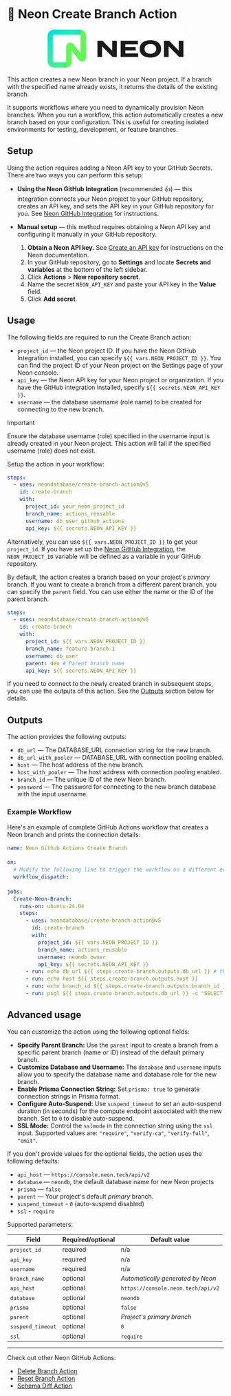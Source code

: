 # 🚀 Neon Create Branch Action

<p align="center">
  <picture>
    <source media="(prefers-color-scheme: dark)" srcset="./docs/logos/neon-logo-dark.svg">
    <img alt="Neon logo" src="./docs/logos/neon-logo-light.svg">
  </picture>
</p>

This action creates a new Neon branch in your Neon project. If a branch with the specified name already exists, it returns the details of the existing branch.

It supports workflows where you need to dynamically provision Neon branches. When you run a workflow, this action automatically creates a new branch based on your configuration. This is useful for creating isolated environments for testing, development, or feature branches.

## Setup

Using the action requires adding a Neon API key to your GitHub Secrets. There are two ways you can perform this setup:

- **Using the Neon GitHub Integration** (recommended 👍) — this integration connects your Neon project to your GitHub repository, creates an API key, and sets the API key in your GitHub repository for you. See [Neon GitHub Integration](https://neon.tech/docs/guides/neon-github-integration) for instructions.
- **Manual setup** — this method requires obtaining a Neon API key and configuring it manually in your GitHub repository.

  1. **Obtain a Neon API key.** See [Create an API key](https://neon.tech/docs/manage/api-keys#create-an-api-key) for instructions on the Neon documentation.
  2. In your GitHub repository, go to **Settings** and locate **Secrets and variables** at the bottom of the left sidebar.
  3. Click **Actions** > **New repository secret**.
  4. Name the secret `NEON_API_KEY` and paste your API key in the **Value** field.
  5. Click **Add secret**.

## Usage

The following fields are required to run the Create Branch action:

- `project_id` — the Neon project ID. If you have the Neon GitHub Integration installed, you can specify `${{ vars.NEON_PROJECT_ID }}`. You can find the project ID of your Neon project on the Settings page of your Neon console.
- `api_key` — the Neon API key for your Neon project or organization. If you have the GitHub integration installed, specify `${{ secrets.NEON_API_KEY }}`.
- `username` — the database username (role name) to be created for connecting to the new branch.

> [!IMPORTANT]
> Ensure the database username (role) specified in the username input is already created in your Neon project. This action will fail if the specified username (role) does not exist.

Setup the action in your workflow:

```yml
steps:
  - uses: neondatabase/create-branch-action@v5
    id: create-branch
    with:
      project_id: your_neon_project_id
      branch_name: actions_reusable
      username: db_user_github_actions
      api_key: ${{ secrets.NEON_API_KEY }}
```

Alternatively, you can use `${{ vars.NEON_PROJECT_ID }}` to get your `project_id`. If you have set up the [Neon GitHub Integration](https://neon.tech/docs/guides/neon-github-integration), the `NEON_PROJECT_ID` variable will be defined as a variable in your GitHub repository.

By default, the action creates a branch based on your project's _primary_ branch. If you want to create a branch from a different parent branch, you can specify the `parent` field. You can use either the name or the ID of the parent branch.

```yml
steps:
  - uses: neondatabase/create-branch-action@v5
    id: create-branch
    with:
      project_id: ${{ vars.NEON_PROJECT_ID }}
      branch_name: feature-branch-1
      username: db_user
      parent: dev # Parent branch name
      api_key: ${{ secrets.NEON_API_KEY }}
```

If you need to connect to the newly created branch in subsequent steps, you can use the outputs of this action. See the [Outputs](#outputs) section below for details.

## Outputs

The action provides the following outputs:

- `db_url` — The DATABASE_URL connection string for the new branch.
- `db_url_with_pooler` — DATABASE_URL with connection pooling enabled.
- `host` — The host address of the new branch.
- `host_with_pooler` — The host address with connection pooling enabled.
- `branch_id` — The unique ID of the new Neon branch.
- `password` — The password for connecting to the new branch database with the input username.

### Example Workflow

Here's an example of complete GitHub Actions workflow that creates a Neon branch and prints the connection details:

```yml
name: Neon Github Actions Create Branch

on:
  # Modify the following line to trigger the workflow on a different event such as push or pull_request as per your requirement. We have used workflow_dispatch for manual triggering in this example.
  workflow_dispatch:

jobs:
  Create-Neon-Branch:
    runs-on: ubuntu-24.04
    steps:
      - uses: neondatabase/create-branch-action@v5
        id: create-branch
        with:
          project_id: ${{ vars.NEON_PROJECT_ID }}
          branch_name: actions_reusable
          username: neondb_owner
          api_key: ${{ secrets.NEON_API_KEY }}
      - run: echo db_url ${{ steps.create-branch.outputs.db_url }} # the password is masked when printed
      - run: echo host ${{ steps.create-branch.outputs.host }}
      - run: echo branch_id ${{ steps.create-branch.outputs.branch_id }}
      - run: psql ${{ steps.create-branch.outputs.db_url }} -c "SELECT * FROM NOW();"
```

## Advanced usage

You can customize the action using the following optional fields:

- **Specify Parent Branch:** Use the `parent` input to create a branch from a specific parent branch (name or ID) instead of the default primary branch.
- **Customize Database and Username:** The `database` and `username` inputs allow you to specify the database name and database role for the new branch.
- **Enable Prisma Connection String:** Set `prisma: true` to generate connection strings in Prisma format.
- **Configure Auto-Suspend:** Use `suspend_timeout` to set an auto-suspend duration (in seconds) for the compute endpoint associated with the new branch. Set to `0` to disable auto-suspend.
- **SSL Mode:** Control the `sslmode` in the connection string using the `ssl` input. Supported values are: `"require"`, `"verify-ca"`, `"verify-full"`, `"omit"`.

If you don't provide values for the optional fields, the action uses the following defaults:

- `api_host` — `https://console.neon.tech/api/v2`
- `database` — `neondb`, the default database name for new Neon projects
- `prisma` — `false`
- `parent` — Your project's default _primary_ branch.
- `suspend_timeout` - `0` (auto-suspend disabled)
- `ssl` - `require`

Supported parameters:

| Field             | Required/optional | Default value                      |
| ----------------- | ----------------- | ---------------------------------- |
| `project_id`      | required          | n/a                                |
| `api_key`         | required          | n/a                                |
| `username`        | required          | n/a                                |
| `branch_name`     | optional          | _Automatically generated by Neon_  |
| `api_host`        | optional          | `https://console.neon.tech/api/v2` |
| `database`        | optional          | `neondb`                           |
| `prisma`          | optional          | `false`                            |
| `parent`          | optional          | _Project's primary branch_         |
| `suspend_timeout` | optional          | `0`                                |
| `ssl`             | optional          | `require`                          |

---


Check out other Neon GitHub Actions:

- [Delete Branch Action](https://github.com/neondatabase/delete-branch-action)
- [Reset Branch Action](https://github.com/neondatabase/reset-branch-action)
- [Schema Diff Action](https://github.com/neondatabase/schema-diff-action)